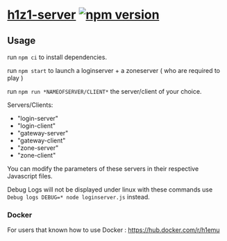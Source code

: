 # [h1z1-server](https://github.com/QuentinGruber/h1z1-server) [![npm version](http://img.shields.io/npm/v/h1z1-server.svg?style=flat)](https://npmjs.org/package/h1z1-server "View this project on npm")

## Usage

run `npm ci` to install dependencies.

run `npm start` to launch a loginserver + a zoneserver ( who are required to play )

run `npm run *NAMEOFSERVER/CLIENT*` the server/client of your choice.

Servers/Clients:

- "login-server"
- "login-client"
- "gateway-server"
- "gateway-client"
- "zone-server"
- "zone-client"

You can modify the parameters of these servers in their respective Javascript files.

Debug Logs will not be displayed under linux with these commands use `Debug logs DEBUG=* node loginserver.js` instead.

### Docker

For users that known how to use Docker : https://hub.docker.com/r/h1emu
